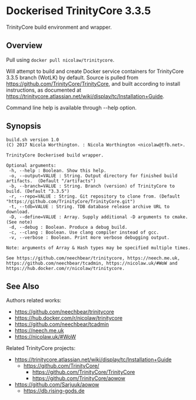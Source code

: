 # Dockerised TrinityCore 3.3.5

TrinityCore build environment and wrapper.

## Overview 

Pull using `docker pull nicolaw/trinitycore`.

Will attempt to build and create Docker service containers for TrinityCore 3.3.5
branch (WotLK) by default. Source is pulled from
https://github.com/TrinityCore/TrinityCore, and built according to install
instructions, as documented at
https://trinitycore.atlassian.net/wiki/display/tc/Installation+Guide.

Command line help is available through --help option.

## Synopsis

    build.sh version 1.0
    (C) 2017 Nicola Worthington. : Nicola Worthington <nicolaw@tfb.net>.

    TrinityCore Dockerised build wrapper.

    Optional arguments:
     -h, --help : Boolean. Show this help.
     -o, --output=VALUE : String. Output directory for finished build artifacts.  (Default "/artifacts")
     -b, --branch=VALUE : String. Branch (version) of TrinityCore to build. (Default "3.3.5")
     -r, --repo=VALUE : String. Git repository to clone from. (Default "https://github.com/TrinityCore/TrinityCore.git")
     -t, --tdb=VALUE : String. TDB database release archive URL to download.
     -D, --define=VALUE : Array. Supply additional -D arguments to cmake. (See note)
     -d, --debug : Boolean. Produce a debug build.
     -c, --clang : Boolean. Use clang compiler instead of gcc.
     -v, --verbose : Boolean. Print more verbose debugging output.

    Note: arguments of Array & Hash types may be specified multiple times.

    See https://github.com/neechbear/trinitycore, https://neech.me.uk,
    https://github.com/neechbear/tcadmin, https://nicolaw.uk/#WoW and
    https://hub.docker.com/r/nicolaw/trinitycore.

## See Also

Authors related works:

* https://github.com/neechbear/trinitycore
* https://hub.docker.com/r/nicolaw/trinitycore
* https://github.com/neechbear/tcadmin
* https://neech.me.uk
* https://nicolaw.uk/#WoW

Related TrinityCore projects:

* https://trinitycore.atlassian.net/wiki/display/tc/Installation+Guide
  * https://github.com/TrinityCore/
    * https://github.com/TrinityCore/TrinityCore
    * https://github.com/TrinityCore/aowow
* https://github.com/Sarjuuk/aowow
  * https://db.rising-gods.de

